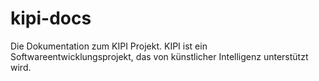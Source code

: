 # kipi-docs
Die Dokumentation zum KIPI Projekt. KIPI ist ein Softwareentwicklungsprojekt, das von künstlicher Intelligenz unterstützt wird. 
